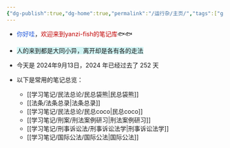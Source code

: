 ```yaml
---
{"dg-publish":true,"dg-home":true,"permalink":"/运行杂/主页/","tags":["gardenEntry"],"dgPassFrontmatter":true}
---
```


- <font color="#245bdb">你好哇</font>，<font color="#c00000">欢迎来到yanzi-fish的笔记库</font>🐟🐟
- <span style="background:rgba(173, 239, 239, 0.55)">人的来到都是大同小异，离开却是各有各的走法</span>
- 今天是 2024年9月13日，2024 年已经过去了 252 天

- 以下是常用的笔记总览：
	- [[学习笔记/民法总论/民总袋熊\|民总袋熊]]
	- [[法条/法条总录\|法条总录]]
	- [[学习笔记/民法总论/民总coco\|民总coco]]
	- [[学习笔记/刑案/刑法案例研习\|刑法案例研习]]
	- [[学习笔记/刑事诉讼法/刑事诉讼法学\|刑事诉讼法学]]
	- [[学习笔记/国际公法/国际公法\|国际公法]]

